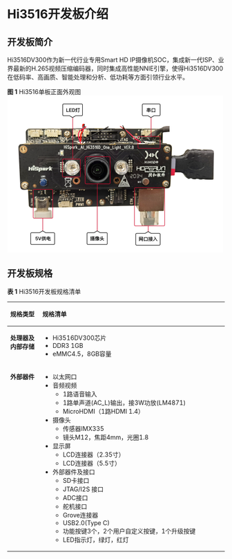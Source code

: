 # Hi3516开发板介绍<a name="ZH-CN_TOPIC_0000001053666242"></a>

## 开发板简介<a name="section047719215429"></a>

Hi3516DV300作为新一代行业专用Smart HD IP摄像机SOC，集成新一代ISP、业界最新的H.265视频压缩编码器，同时集成高性能NNIE引擎，使得Hi3516DV300在低码率、高画质、智能处理和分析、低功耗等方面引领行业水平。

**图 1**  Hi3516单板正面外观图<a name="fig11402183715219"></a>  
![](figures/Hi3516单板正面外观图.png "Hi3516单板正面外观图")

## 开发板规格<a name="section15192203316533"></a>

**表 1**  Hi3516开发板规格清单

<a name="table31714894311"></a>
<table><thead align="left"><tr id="row10171198194310"><th class="cellrowborder" valign="top" width="14.77%" id="mcps1.2.3.1.1"><p id="a2b235e9ed55f4338886788f140e648a0"><a name="a2b235e9ed55f4338886788f140e648a0"></a><a name="a2b235e9ed55f4338886788f140e648a0"></a>规格类型</p>
</th>
<th class="cellrowborder" valign="top" width="85.22999999999999%" id="mcps1.2.3.1.2"><p id="p9702458104014"><a name="p9702458104014"></a><a name="p9702458104014"></a>规格清单</p>
</th>
</tr>
</thead>
<tbody><tr id="row0171168114311"><td class="cellrowborder" valign="top" width="14.77%" headers="mcps1.2.3.1.1 "><p id="p1698185431418"><a name="p1698185431418"></a><a name="p1698185431418"></a><strong id="b127621861200"><a name="b127621861200"></a><a name="b127621861200"></a>处理器及内部存储</strong></p>
</td>
<td class="cellrowborder" valign="top" width="85.22999999999999%" headers="mcps1.2.3.1.2 "><a name="ul1147113537186"></a><a name="ul1147113537186"></a><ul id="ul1147113537186"><li>Hi3516DV300芯片</li><li>DDR3 1GB</li><li>eMMC4.5，8GB容量</li></ul>
</td>
</tr>
<tr id="row21721687435"><td class="cellrowborder" valign="top" width="14.77%" headers="mcps1.2.3.1.1 "><p id="p817216810435"><a name="p817216810435"></a><a name="p817216810435"></a><strong id="b1172016266246"><a name="b1172016266246"></a><a name="b1172016266246"></a>外部器件</strong></p>
</td>
<td class="cellrowborder" valign="top" width="85.22999999999999%" headers="mcps1.2.3.1.2 "><a name="ul179543016208"></a><a name="ul179543016208"></a><ul id="ul179543016208"><li>以太网口</li><li>音频视频<a name="ul5941311869"></a><a name="ul5941311869"></a><ul id="ul5941311869"><li>1路语音输入</li><li>1路单声道(AC_L)输出，接3W功放(LM4871)</li><li>MicroHDMI（1路HDMI 1.4）</li></ul>
</li><li>摄像头<a name="ul924263620"></a><a name="ul924263620"></a><ul id="ul924263620"><li>传感器IMX335</li><li>镜头M12，焦距4mm，光圈1.8</li></ul>
</li><li>显示屏<a name="ul101471711667"></a><a name="ul101471711667"></a><ul id="ul101471711667"><li>LCD连接器（2.35寸）</li><li>LCD连接器（5.5寸）</li></ul>
</li><li>外部器件及接口<a name="ul089255556"></a><a name="ul089255556"></a><ul id="ul089255556"><li>SD卡接口</li><li>JTAG/I2S 接口</li><li>ADC接口</li><li>舵机接口</li><li>Grove连接器</li><li>USB2.0(Type C)</li><li>功能按键3个，2个用户自定义按键，1个升级按键</li><li>LED指示灯，绿灯，红灯</li></ul>
</li></ul>
</td>
</tr>
</tbody>
</table>

